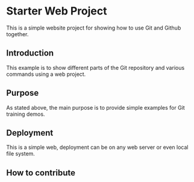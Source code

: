 # Starter Web Project

This is a simple website project for showing how to use Git and Github together.


## Introduction

This example is to show different parts of the Git repository and various commands using a web project.

## Purpose

As stated above, the main purpose is to provide simple examples for Git training demos.

## Deployment

This is a simple web, deployment can be on any web server or even local file system.

## How to contribute
